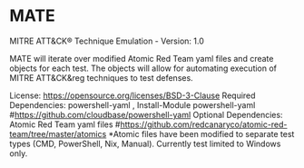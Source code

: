# MATE
MITRE ATT&amp;CK&reg; Technique Emulation - Version: 1.0 

MATE will iterate over modified Atomic Red Team yaml files and create objects for each test. 
The objects will allow for automating execution of MITRE ATT&CK&reg techniques to test defenses.

License: https://opensource.org/licenses/BSD-3-Clause
Required Dependencies: powershell-yaml , Install-Module powershell-yaml #https://github.com/cloudbase/powershell-yaml
Optional Dependencies: Atomic Red Team yaml files #https://github.com/redcanaryco/atomic-red-team/tree/master/atomics
*Atomic files have been modified to separate test types (CMD, PowerShell, Nix, Manual). Currently test limited to Windows only.
